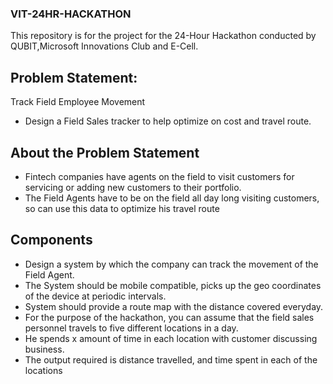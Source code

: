 ### VIT-24HR-HACKATHON
This repository is for the project for the 24-Hour Hackathon conducted by QUBIT,Microsoft Innovations Club and E-Cell.

## Problem Statement:
Track Field Employee Movement
* Design a Field Sales tracker to help optimize on cost and travel route.

## About the Problem Statement
* Fintech companies have agents on the field to visit customers for servicing or adding new customers to their portfolio.
* The Field Agents have to be on the field all day long visiting customers, so can use this data to optimize his travel route

## Components
* Design a system by which the company can track the movement of the Field Agent.
* The System should be mobile compatible, picks up the geo coordinates of the device at periodic intervals.
* System should provide a route map with the distance covered everyday.
* For the purpose of the hackathon, you can assume that the field sales personnel travels to five different locations in a day.
* He spends x amount of time in each location with customer discussing business.
* The output required is distance travelled, and time spent in each of the locations


